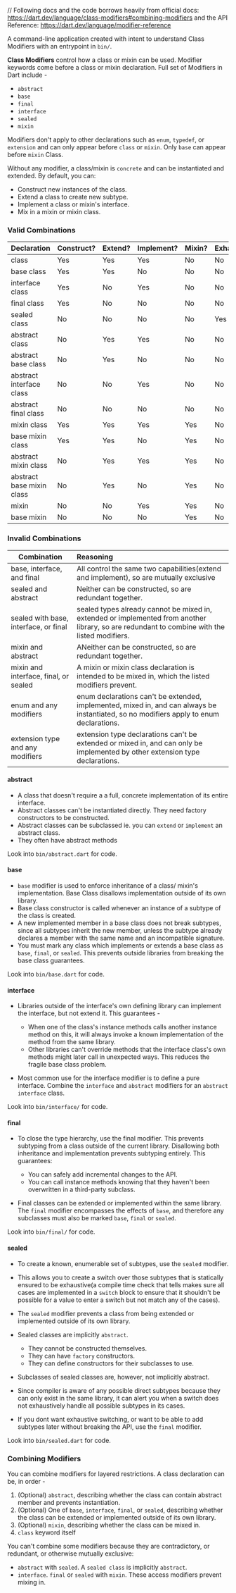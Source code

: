 // Following docs and the code borrows heavily from official docs: https://dart.dev/language/class-modifiers#combining-modifiers and the API Reference: https://dart.dev/language/modifier-reference

A command-line application created with intent to understand Class Modifiers with an entrypoint in `bin/`.

**Class Modifiers** control how a class or mixin can be used. Modifier keywords come before a class or mixin declaration. Full set of Modifiers in Dart include -

- `abstract` 
- `base`
- `final` 
- `interface`
- `sealed`
- `mixin`

Modifiers don't apply to other declarations such as `enum`, `typedef`, or `extension` and can only appear before `class` or `mixin`. Only `base` can appear before `mixin` Class. 

Without any modifier, a class/mixin is `concrete` and can be instantiated and extended. By default, you can: 
- Construct new instances of the class. 
- Extend a class to create new subtype. 
- Implement a class or mixin's interface. 
- Mix in a mixin or mixin  class. 

### Valid Combinations

| Declaration               | Construct? | Extend? | Implement? | Mixin? | Exhaustive? |
|---------------------------|------------|---------|:-----------|--------|-------------|
| class                     | Yes        | Yes     | Yes        | No     | No          |
| base class                | Yes        | Yes     | No         | No     | No          |
| interface class           | Yes        | No      | Yes        | No     | No          |
| final class               | Yes        | No      | No         | No     | No          |
| sealed class              | No         | No      | No         | No     | Yes         |
| abstract class            | No         | Yes     | Yes        | No     | No          |
| abstract base class       | No         | Yes     | No         | No     | No          |
| abstract interface class  | No         | No      | Yes        | No     | No          |
| abstract final class      | No         | No      | No         | No     | No          |
| mixin class               | Yes        | Yes     | Yes        | Yes    | No          | 
| base mixin class          | Yes        | Yes     | No         | Yes    | No          |
| abstract mixin class      | No         | Yes     | Yes        | Yes    | No          |
| abstract base mixin class | No         | Yes     | No         | Yes    | No          |
| mixin                     | No         | No      | Yes        | Yes    | No          |
| base mixin                | No         | No      | No         | Yes    | No          |

### Invalid Combinations

| Combination                           | Reasoning                                                                                                                                     |
|---------------------------------------|:----------------------------------------------------------------------------------------------------------------------------------------------|
| base, interface, and final            | All control the same two capabilities(extend and implement), so are mutually exclusive                                                        |
| sealed and abstract                   | Neither can be constructed, so are redundant together.                                                                                        |
| sealed with base, interface, or final | sealed types already cannot be mixed in, extended or implemented from another library, so are redundant to combine with the listed modifiers. |
| mixin and abstract                    | ANeither can be constructed, so are redundant together.                                                                                       |
| mixin and interface, final, or sealed | A mixin or mixin class declaration is intended to be mixed in, which the listed modifiers prevent.                                            |
| enum and any modifiers                | enum declarations can't be extended, implemented, mixed in, and can always be instantiated, so no modifiers apply to enum declarations.       |
| extension type and any modifiers      | extension type declarations can't be extended or mixed in, and can only be implemented by other extension type declarations.                  |

#### abstract
- A class that doesn't require a a full, concrete implementation of its entire interface. 
- Abstract classes can't be instantiated directly. They need factory constructors to be constructed.
- Abstract classes can be subclassed ie. you can `extend` or `implement` an abstract class.
- They often have abstract methods

Look into `bin/abstract.dart` for code. 

#### base
- `base` modifier is used to enforce inheritance of a class/ mixin's implementation. Base Class disallows implementation outside of its own library.
- Base class constructor is called whenever an instance of a subtype of the class is created. 
- A new implemented member in a base class does not break subtypes, since all subtypes inherit the new member, unless the subtype already declares a member with the same name and an incompatible signature.
- You must mark any class which implements or extends a base class as `base`, `final`, or `sealed`. This prevents outside libraries from breaking  the base class guarantees.  

Look into `bin/base.dart` for code. 

#### interface
- Libraries outside of the interface's own defining library can implement the interface, but not extend it. This guarantees - 
  - When one of the class's instance methods calls another instance method on this, it will always invoke a known implementation of the method from the same library. 
  - Other libraries can't override methods that the interface class's own methods might later call in unexpected ways. This reduces the fragile base class problem.

- Most common use for the interface modifier is to define a pure interface. Combine the `interface` and `abstract` modifiers for an `abstract interface` class. 

Look into `bin/interface/` for code.

#### final
- To close the type hierarchy, use the final modifier. This prevents subtyping from a class outside of the current library. Disallowing both inheritance and implementation prevents subtyping entirely. This guarantees: 
  - You can safely add incremental changes to the API. 
  - You can call instance methods knowing that they haven't been overwritten in a third-party subclass. 

- Final classes can be extended or implemented within the same library. The `final` modifier encompasses the effects of `base`, and therefore any subclasses must also be marked `base`, `final` or `sealed`. 

Look into `bin/final/` for code. 

#### sealed
- To create a known, enumerable set of subtypes, use the `sealed` modifier. 
- This allows you to create a switch over those subtypes that is statically ensured to be exhaustive(a compile time check that tells makes sure all cases are implemented in a `switch` block to ensure that it shouldn't be possible for a value to enter a switch but  not match any of the cases).
- The `sealed` modifier prevents a class from being extended or implemented outside of its own library. 
- Sealed classes are implicitly `abstract`.
  - They cannot be constructed themselves. 
  - They can have `factory` constructors. 
  - They can define constructors for their subclasses to use. 

- Subclasses of sealed classes are, however, not implicitly abstract. 
- Since compiler is aware of any possible direct subtypes because they can only exist in the same library, it can alert you when a switch does not exhaustively handle all possible subtypes in its cases. 

- If you dont want exhaustive switching, or want to be able to add subtypes later without breaking the API, use the `final` modifier.

Look into `bin/sealed.dart` for code.

### Combining Modifiers

You can combine modifiers for layered restrictions. A class declaration can be, in order -
  1. (Optional) `abstract`, describing whether the class can contain abstract member and prevents instantiation. 
  2. (Optional) One of `base`, `interface`, `final`, or `sealed`, describing whether the class can be extended or implemented outside of its own library.
  3. (Optional) `mixin`, describing whether the class can be mixed in.
  4. `class` keyword itself 

You can't combine some modifiers because they are contradictory, or redundant, or otherwise mutually exclusive: 
  - `abstract` with `sealed`. A `sealed class` is implicitly `abstract`.
  - `interface`. `final` or `sealed` with `mixin`. These access modifiers prevent mixing in. 


```dart
